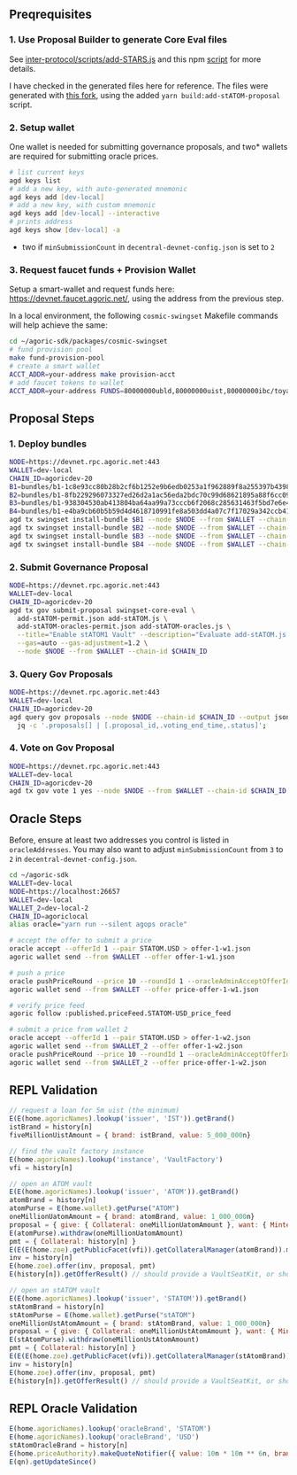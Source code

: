 ## Preqrequisites

### 1. Use Proposal Builder to generate Core Eval files

See [inter-protocol/scripts/add-STARS.js](https://github.com/Agoric/agoric-sdk/blob/5a00ae14aedb7d4a5f1e60c4bc9d79814089c99b/packages/inter-protocol/scripts/add-STARS.js) and this npm [script](https://github.com/Agoric/agoric-sdk/blob/5a00ae14aedb7d4a5f1e60c4bc9d79814089c99b/packages/inter-protocol/package.json#L13) for more details.

I have checked in the generated files here for reference. The files were generated with [this fork](https://github.com/Agoric/agoric-sdk/compare/master...0xpatrickdev:agoric-sdk:pc/statom-vault-proposal), using the added `yarn build:add-stATOM-proposal` script.

### 2. Setup wallet

One wallet is needed for submitting governance proposals, and two* wallets are required for submitting oracle prices.

```zsh
# list current keys
agd keys list
# add a new key, with auto-generated mnemonic
agd keys add [dev-local]
# add a new key, with custom mnemonic
agd keys add [dev-local] --interactive
# prints address
agd keys show [dev-local] -a
```

* two if `minSubmissionCount` in `decentral-devnet-config.json` is set to `2`

### 3. Request faucet funds + Provision Wallet

Setup a smart-wallet and request funds here: https://devnet.faucet.agoric.net/, using the address from the previous step.

In a local environment, the following `cosmic-swingset` Makefile commands will help achieve the same:
```zsh
cd ~/agoric-sdk/packages/cosmic-swingset
# fund provision pool
make fund-provision-pool
# create a smart wallet
ACCT_ADDR=your-address make provision-acct
# add faucet tokens to wallet
ACCT_ADDR=your-address FUNDS=80000000ubld,80000000uist,80000000ibc/toyatom,80000000ibc/toystatom make fund-acct
```

## Proposal Steps

### 1. Deploy bundles

```zsh
NODE=https://devnet.rpc.agoric.net:443
WALLET=dev-local
CHAIN_ID=agoricdev-20
B1=bundles/b1-1c8e93cc80b28b2cf6b1252e9b6edb0253a1f962889f8a255397b43984950a263dd9c9efd82aee5744b46e7bd57ff1c733030e9f4dc8da9b355b185a59687862.json
B2=bundles/b1-8fb229296073327ed26d2a1ac56eda2bdc70c99d68621895a88f6cc09bce2defa3bd0894e97950e5a0696388193279c8f6b9399809611f8fec3ef5aeed355ba5.json
B3=bundles/b1-938304530ab413804ba64aa99a73cccb6f2068c285631463f5bd7e6e42dda81bc27fc81a6976ab7907d19d5d0e31ee5a1eaa05bc7234c7d102cc0a0f3a34ff60.json
B4=bundles/b1-e4ba9cb60b5b59d4d4618710991fe8a503dd4a07c7f17029a342ccb41893bc961ae63bcb0e2c20e4bc2415c9755f090f7761751cdd00b85762902b357a48c5cf.json
agd tx swingset install-bundle $B1 --node $NODE --from $WALLET --chain-id $CHAIN_ID -y
agd tx swingset install-bundle $B2 --node $NODE --from $WALLET --chain-id $CHAIN_ID -y
agd tx swingset install-bundle $B3 --node $NODE --from $WALLET --chain-id $CHAIN_ID -y
agd tx swingset install-bundle $B4 --node $NODE --from $WALLET --chain-id $CHAIN_ID -y
```

### 2. Submit Governance Proposal

```zsh
NODE=https://devnet.rpc.agoric.net:443
WALLET=dev-local
CHAIN_ID=agoricdev-20
agd tx gov submit-proposal swingset-core-eval \
  add-stATOM-permit.json add-stATOM.js \
  add-stATOM-oracles-permit.json add-stATOM-oracles.js \
  --title="Enable stATOM1 Vault" --description="Evaluate add-stATOM.js add-stATOM-oracles" --deposit=1000000ubld \
  --gas=auto --gas-adjustment=1.2 \
  --node $NODE --from $WALLET --chain-id $CHAIN_ID
```

### 3. Query Gov Proposals

```zsh
NODE=https://devnet.rpc.agoric.net:443
WALLET=dev-local
CHAIN_ID=agoricdev-20
agd query gov proposals --node $NODE --chain-id $CHAIN_ID --output json | \
  jq -c '.proposals[] | [.proposal_id,.voting_end_time,.status]';
```

### 4. Vote on Gov Proposal

```zsh
NODE=https://devnet.rpc.agoric.net:443
WALLET=dev-local
CHAIN_ID=agoricdev-20
agd tx gov vote 1 yes --node $NODE --from $WALLET --chain-id $CHAIN_ID
```


## Oracle Steps

Before, ensure at least two addresses you control is listed in `oracleAddresses`. You may also want to adjust `minSubmissionCount` from `3` to `2` in `decentral-devnet-config.json`.

```zsh
cd ~/agoric-sdk
WALLET=dev-local
NODE=https://localhost:26657
WALLET=dev-local
WALLET_2=dev-local-2
CHAIN_ID=agoriclocal
alias oracle="yarn run --silent agops oracle"

# accept the offer to submit a price
oracle accept --offerId 1 --pair STATOM.USD > offer-1-w1.json
agoric wallet send --from $WALLET --offer offer-1-w1.json

# push a price
oracle pushPriceRound --price 10 --roundId 1 --oracleAdminAcceptOfferId 1 > price-offer-1-w1.json
agoric wallet send --from $WALLET --offer price-offer-1-w1.json

# verify price feed
agoric follow :published.priceFeed.STATOM-USD_price_feed

# submit a price from wallet 2
oracle accept --offerId 1 --pair STATOM.USD > offer-1-w2.json
agoric wallet send --from $WALLET_2 --offer offer-1-w2.json
oracle pushPriceRound --price 10 --roundId 1 --oracleAdminAcceptOfferId 1 > price-offer-1-w2.json
agoric wallet send --from $WALLET_2 --offer price-offer-1-w2.json
```


## REPL Validation

```js
// request a loan for 5m uist (the minimum)
E(E(home.agoricNames).lookup('issuer', 'IST')).getBrand()
istBrand = history[n]
fiveMillionUistAmount = { brand: istBrand, value: 5_000_000n}

// find the vault factory instance
E(home.agoricNames).lookup('instance', 'VaultFactory')
vfi = history[n]

// open an ATOM vault
E(E(home.agoricNames).lookup('issuer', 'ATOM')).getBrand()
atomBrand = history[n]
atomPurse = E(home.wallet).getPurse("ATOM")
oneMillionUatomAmount = { brand: atomBrand, value: 1_000_000n}
proposal = { give: { Collateral: oneMillionUatomAmount }, want: { Minted: fiveMillionUistAmount } }
E(atomPurse).withdraw(oneMillionUatomAmount)
pmt = { Collateral: history[n] }
E(E(E(home.zoe).getPublicFacet(vfi)).getCollateralManager(atomBrand)).makeVaultInvitation()
inv = history[n]
E(home.zoe).offer(inv, proposal, pmt)
E(history[n]).getOfferResult() // should provide a VaultSeatKit, or show an error

// open an stATOM vault
E(E(home.agoricNames).lookup('issuer', 'STATOM')).getBrand()
stAtomBrand = history[n]
stAtomPurse = E(home.wallet).getPurse("stATOM")
oneMillionUstAtomAmount = { brand: stAtomBrand, value: 1_000_000n}
proposal = { give: { Collateral: oneMillionUstAtomAmount }, want: { Minted: fiveMillionUistAmount } }
E(stAtomPurse).withdraw(oneMillionUstAtomAmount)
pmt = { Collateral: history[n] }
E(E(E(home.zoe).getPublicFacet(vfi)).getCollateralManager(stAtomBrand)).makeVaultInvitation()
inv = history[n]
E(home.zoe).offer(inv, proposal, pmt)
E(history[n]).getOfferResult() // should provide a VaultSeatKit, or show an error
```

## REPL Oracle Validation

```js
E(home.agoricNames).lookup('oracleBrand', 'STATOM')
E(home.agoricNames).lookup('oracleBrand', 'USD')
stAtomOracleBrand = history[n]
E(home.priceAuthority).makeQuoteNotifier({ value: 10n * 10n ** 6n, brand: stAtomOracleBrand }, usdOracleBrand)
E(qn).getUpdateSince()
```